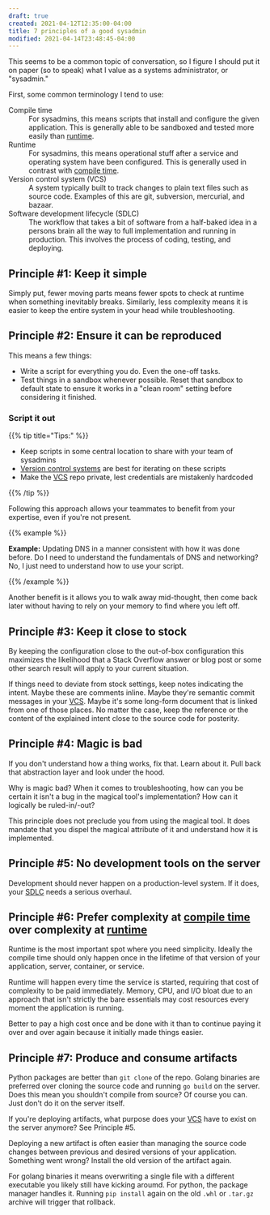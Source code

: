 ```yaml
---
draft: true
created: 2021-04-12T12:35:00-04:00
title: 7 principles of a good sysadmin
modified: 2021-04-14T23:48:45-04:00
---
```


This seems to be a common topic of conversation, so I figure I should put it on paper (so to speak) what I value as a systems administrator, or "sysadmin."

First, some common terminology I tend to use:

<dl>
<dt><a name="def-compile-time">Compile time</a></dt>
<dd>For sysadmins, this means scripts that install and configure the given application. This is generally able to be sandboxed and tested more easily than <a href="#def-runtime">runtime</a>.</dd>
<dt><a name="def-runtime">Runtime</a></dt>
<dd>For sysadmins, this means operational stuff after a service and operating system have been configured. This is generally used in contrast with <a href="#def-compile-time">compile time</a>.</dd>
<dt><a name="def-vcs">Version control system (VCS)</a></dt>
<dd>A system typically built to track changes to plain text files such as source code. Examples of this are git, subversion, mercurial, and bazaar.</dd>
<dt><a name="def-sdlc">Software development lifecycle (SDLC)</a></dt>
<dd>The workflow that takes a bit of software from a half-baked idea in a persons brain all the way to full implementation and running in production. This involves the process of coding, testing, and deploying.</dd>
</dl>

[VCS]: #def-vcs
[runtime]: #def-runtime
[compile time]: #def-compile-time
[SDLC]: #def-sdlc

## Principle #1: Keep it simple

Simply put, fewer moving parts means fewer spots to check at runtime when something inevitably breaks. Similarly, less complexity means it is easier to keep the entire system in your head while troubleshooting.

## Principle #2: Ensure it can be reproduced

This means a few things:

- Write a script for everything you do. Even the one-off tasks.
- Test things in a sandbox whenever possible. Reset that sandbox to default state to ensure it works in a "clean room" setting before considering it finished.

### Script it out

{{% tip title="Tips:" %}}

- Keep scripts in some central location to share with your team of sysadmins
- [Version control systems][VCS] are best for iterating on these scripts
- Make the [VCS] repo private, lest credentials are mistakenly hardcoded

{{% /tip %}}

Following this approach allows your teammates to benefit from your expertise, even if you're not present.

{{% example %}}

**Example:** Updating DNS in a manner consistent with how it was done before. Do I need to understand the fundamentals of DNS and networking? No, I just need to understand how to use your script.

{{% /example %}}

Another benefit is it allows you to walk away mid-thought, then come back later without having to rely on your memory to find where you left off.

## Principle #3: Keep it close to stock

By keeping the configuration close to the out-of-box configuration this maximizes the likelihood that a Stack Overflow answer or blog post or some other search result will apply to your current situation.

If things need to deviate from stock settings, keep notes indicating the intent. Maybe these are comments inline. Maybe they're semantic commit messages in your [VCS]. Maybe it's some long-form document that is linked from one of those places. No matter the case, keep the reference or the content of the explained intent close to the source code for posterity.

## Principle #4: Magic is bad

If you don't understand how a thing works, fix that. Learn about it. Pull back that abstraction layer and look under the hood.

Why is magic bad? When it comes to troubleshooting, how can you be certain it isn't a bug in the magical tool's implementation? How can it logically be ruled-in/-out?

This principle does not preclude you from using the magical tool. It does mandate that you dispel the magical attribute of it and understand how it is implemented.

## Principle #5: No development tools on the server

Development should never happen on a production-level system. If it does, your [SDLC] needs a serious overhaul.

## Principle #6: Prefer complexity at [compile time] over complexity at [runtime]

Runtime is the most important spot where you need simplicity. Ideally the compile time should only happen once in the lifetime of that version of your application, server, container, or service.

Runtime will happen every time the service is started, requiring that cost of complexity to be paid immediately. Memory, CPU, and I/O bloat due to an approach that isn't strictly the bare essentials may cost resources every moment the application is running.

Better to pay a high cost once and be done with it than to continue paying it over and over again because it initially made things easier.

## Principle #7: Produce and consume artifacts

Python packages are better than `git clone` of the repo. Golang binaries are preferred over cloning the source code and running `go build` on the server. Does this mean you shouldn't compile from source? Of course you can. Just don't do it on the server itself.

If you're deploying artifacts, what purpose does your [VCS] have to exist on the server anymore? See Principle #5.

Deploying a new artifact is often easier than managing the source code changes between previous and desired versions of your application. Something went wrong? Install the old version of the artifact again.

For golang binaries it means overwriting a single file with a different executable you likely still have kicking aroumd. For python, the package manager handles it. Running `pip install` again on the old `.whl` or `.tar.gz` archive will trigger that rollback.